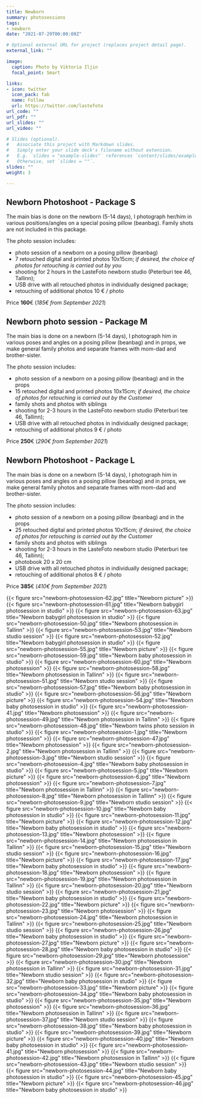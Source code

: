 ```yaml
---
title: Newborn
summary: photosessions
tags:
- newborn
date: "2021-07-29T00:00:00Z"

# Optional external URL for project (replaces project detail page).
external_link: ""

image:
  caption: Photo by Viktoria Iljin
  focal_point: Smart

links:
- icon: twitter
  icon_pack: fab
  name: Follow
  url: https://twitter.com/lastefoto
url_code: ""
url_pdf: ""
url_slides: ""
url_video: ""

# Slides (optional).
#   Associate this project with Markdown slides.
#   Simply enter your slide deck's filename without extension.
#   E.g. `slides = "example-slides"` references `content/slides/example-slides.md`.
#   Otherwise, set `slides = ""`.
slides: ""
weight: 3

---
```


## Newborn Photoshoot - Package S

The main bias is done on the newborn (5-14 days), I photograph her/him in various positions/angles on a special posing pillow (beanbag). Family shots are not included in this package.

The photo session includes:
* photo session of a newborn on a posing pillow (beanbag)
* 7 retouched digital and printed photos 10x15cm;
_if desired, the choice of photos for retouching is carried out by you_
* shooting for 2 hours in the LasteFoto newborn studio (Peterburi tee 46, Tallinn);
* USB drive with all retouched photos in individually designed package;
* retouching of additional photos 10 € / photo

Price **160**€ (_185€ from September 2021_)

## Newborn photo session - Package M

The main bias is done on a newborn (5-14 days), I photograph him in various poses and angles on a posing pillow (beanbag) and in props, we make general family photos and separate frames with mom-dad and brother-sister.

The photo session includes:
* photo session of a newborn on a posing pillow (beanbag) and in the props
* 15 retouched digital and printed photos 10x15cm;
_if desired, the choice of photos for retouching is carried out by the Customer_
* family shots and photos with siblings
* shooting for 2-3 hours in the LasteFoto newborn studio (Peterburi tee 46, Tallinn);
* USB drive with all retouched photos in individually designed package;
* retouching of additional photos 9 € / photo

Price **250**€ (_290€ from September 2021_)

## Newborn Photoshoot - Package L

The main bias is done on a newborn (5-14 days), I photograph him in various poses and angles on a posing pillow (beanbag) and in props, we make general family photos and separate frames with mom-dad and brother-sister.

The photo session includes:
* photo session of a newborn on a posing pillow (beanbag) and in the props
* 25 retouched digital and printed photos 10x15cm;
_if desired, the choice of photos for retouching is carried out by the Customer_
* family shots and photos with siblings
* shooting for 2-3 hours in the LasteFoto newborn studio (Peterburi tee 46, Tallinn);
* photobook 20 x 20 cm
* USB drive with all retouched photos in individually designed package;
* retouching of additional photos 8 € / photo

Price **385**€ (_410€ from September 2021_)

{{< figure src="newborn-photosession-62.jpg" title="Newborn picture" >}}
{{< figure src="newborn-photosession-61.jpg" title="Newborn babygirl photosession in studio" >}}
{{< figure src="newborn-photosession-63.jpg" title="Newborn babygirl photosession in studio" >}}
{{< figure src="newborn-photosession-50.jpg" title="Newborn photosession in Tallinn" >}}
{{< figure src="newborn-photosession-53.jpg" title="Newborn studio session" >}}
{{< figure src="newborn-photosession-52.jpg" title="Newborn babygirl photosession in studio" >}}
{{< figure src="newborn-photosession-55.jpg" title="Newborn picture" >}}
{{< figure src="newborn-photosession-59.jpg" title="Newborn baby photosession in studio" >}}
{{< figure src="newborn-photosession-60.jpg" title="Newborn photosession" >}}
{{< figure src="newborn-photosession-58.jpg" title="Newborn photosession in Tallinn" >}}
{{< figure src="newborn-photosession-51.jpg" title="Newborn studio session" >}}
{{< figure src="newborn-photosession-57.jpg" title="Newborn baby photosession in studio" >}}
{{< figure src="newborn-photosession-56.jpg" title="Newborn picture" >}}
{{< figure src="newborn-photosession-54.jpg" title="Newborn baby photosession in studio" >}}
{{< figure src="newborn-photosession-41.jpg" title="Newborn photosession" >}}
{{< figure src="newborn-photosession-49.jpg" title="Newborn photosession in Tallinn" >}}
{{< figure src="newborn-photosession-48.jpg" title="Newborn twins photo session in studio" >}}
{{< figure src="newborn-photosession-1.jpg" title="Newborn photosession" >}}
{{< figure src="newborn-photosession-47.jpg" title="Newborn photosession" >}}
{{< figure src="newborn-photosession-2.jpg" title="Newborn photosession in Tallinn" >}}
{{< figure src="newborn-photosession-3.jpg" title="Newborn studio session" >}}
{{< figure src="newborn-photosession-4.jpg" title="Newborn baby photosession in studio" >}}
{{< figure src="newborn-photosession-5.jpg" title="Newborn picture" >}}
{{< figure src="newborn-photosession-6.jpg" title="Newborn photosession" >}}
{{< figure src="newborn-photosession-7.jpg" title="Newborn photosession in Tallinn" >}}
{{< figure src="newborn-photosession-8.jpg" title="Newborn photosession in Tallinn" >}}
{{< figure src="newborn-photosession-9.jpg" title="Newborn studio session" >}}
{{< figure src="newborn-photosession-10.jpg" title="Newborn baby photosession in studio" >}}
{{< figure src="newborn-photosession-11.jpg" title="Newborn picture" >}}
{{< figure src="newborn-photosession-12.jpg" title="Newborn baby photosession in studio" >}}
{{< figure src="newborn-photosession-13.jpg" title="Newborn photosession" >}}
{{< figure src="newborn-photosession-14.jpg" title="Newborn photosession in Tallinn" >}}
{{< figure src="newborn-photosession-15.jpg" title="Newborn studio session" >}}
{{< figure src="newborn-photosession-16.jpg" title="Newborn picture" >}}
{{< figure src="newborn-photosession-17.jpg" title="Newborn baby photosession in studio" >}}
{{< figure src="newborn-photosession-18.jpg" title="Newborn photosession" >}}
{{< figure src="newborn-photosession-19.jpg" title="Newborn photosession in Tallinn" >}}
{{< figure src="newborn-photosession-20.jpg" title="Newborn studio session" >}}
{{< figure src="newborn-photosession-21.jpg" title="Newborn baby photosession in studio" >}}
{{< figure src="newborn-photosession-22.jpg" title="Newborn picture" >}}
{{< figure src="newborn-photosession-23.jpg" title="Newborn photosession" >}}
{{< figure src="newborn-photosession-24.jpg" title="Newborn photosession in Tallinn" >}}
{{< figure src="newborn-photosession-25.jpg" title="Newborn studio session" >}}
{{< figure src="newborn-photosession-26.jpg" title="Newborn baby photosession in studio" >}}
{{< figure src="newborn-photosession-27.jpg" title="Newborn picture" >}}
{{< figure src="newborn-photosession-28.jpg" title="Newborn baby photosession in studio" >}}
{{< figure src="newborn-photosession-29.jpg" title="Newborn photosession" >}}
{{< figure src="newborn-photosession-30.jpg" title="Newborn photosession in Tallinn" >}}
{{< figure src="newborn-photosession-31.jpg" title="Newborn studio session" >}}
{{< figure src="newborn-photosession-32.jpg" title="Newborn baby photosession in studio" >}}
{{< figure src="newborn-photosession-33.jpg" title="Newborn picture" >}}
{{< figure src="newborn-photosession-34.jpg" title="Newborn baby photosession in studio" >}}
{{< figure src="newborn-photosession-35.jpg" title="Newborn photosession" >}}
{{< figure src="newborn-photosession-36.jpg" title="Newborn photosession in Tallinn" >}}
{{< figure src="newborn-photosession-37.jpg" title="Newborn studio session" >}}
{{< figure src="newborn-photosession-38.jpg" title="Newborn baby photosession in studio" >}}
{{< figure src="newborn-photosession-39.jpg" title="Newborn picture" >}}
{{< figure src="newborn-photosession-40.jpg" title="Newborn baby photosession in studio" >}}
{{< figure src="newborn-photosession-41.jpg" title="Newborn photosession" >}}
{{< figure src="newborn-photosession-42.jpg" title="Newborn photosession in Tallinn" >}}
{{< figure src="newborn-photosession-43.jpg" title="Newborn studio session" >}}
{{< figure src="newborn-photosession-44.jpg" title="Newborn baby photosession in studio" >}}
{{< figure src="newborn-photosession-45.jpg" title="Newborn picture" >}}
{{< figure src="newborn-photosession-46.jpg" title="Newborn baby photosession in studio" >}}